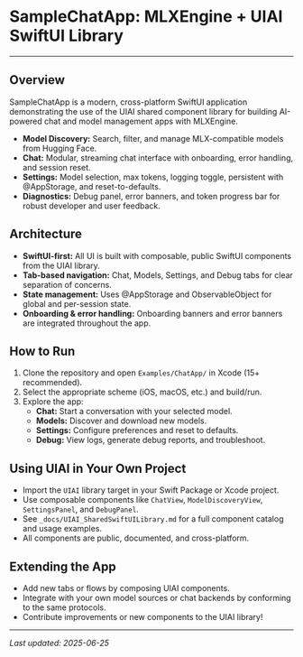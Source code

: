 # SampleChatApp: MLXEngine + UIAI SwiftUI Library

---

## Overview

SampleChatApp is a modern, cross-platform SwiftUI application demonstrating the use of the UIAI shared component library for building AI-powered chat and model management apps with MLXEngine.

- **Model Discovery:** Search, filter, and manage MLX-compatible models from Hugging Face.
- **Chat:** Modular, streaming chat interface with onboarding, error handling, and session reset.
- **Settings:** Model selection, max tokens, logging toggle, persistent with @AppStorage, and reset-to-defaults.
- **Diagnostics:** Debug panel, error banners, and token progress bar for robust developer and user feedback.

## Architecture

- **SwiftUI-first:** All UI is built with composable, public SwiftUI components from the UIAI library.
- **Tab-based navigation:** Chat, Models, Settings, and Debug tabs for clear separation of concerns.
- **State management:** Uses @AppStorage and ObservableObject for global and per-session state.
- **Onboarding & error handling:** Onboarding banners and error banners are integrated throughout the app.

## How to Run

1. Clone the repository and open `Examples/ChatApp/` in Xcode (15+ recommended).
2. Select the appropriate scheme (iOS, macOS, etc.) and build/run.
3. Explore the app:
   - **Chat:** Start a conversation with your selected model.
   - **Models:** Discover and download new models.
   - **Settings:** Configure preferences and reset to defaults.
   - **Debug:** View logs, generate debug reports, and troubleshoot.

## Using UIAI in Your Own Project

- Import the `UIAI` library target in your Swift Package or Xcode project.
- Use composable components like `ChatView`, `ModelDiscoveryView`, `SettingsPanel`, and `DebugPanel`.
- See `_docs/UIAI_SharedSwiftUILibrary.md` for a full component catalog and usage examples.
- All components are public, documented, and cross-platform.

## Extending the App

- Add new tabs or flows by composing UIAI components.
- Integrate with your own model sources or chat backends by conforming to the same protocols.
- Contribute improvements or new components to the UIAI library!

---

*Last updated: 2025-06-25* 